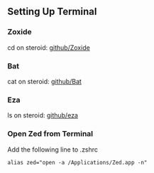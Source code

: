 ## Setting Up Terminal


### Zoxide
cd on steroid:
[github/Zoxide](https://github.com/ajeetdsouza/zoxide)


### Bat
cat on steroid:
[github/Bat](https://github.com/sharkdp/bat)


### Eza
ls on steroid:
[github/eza](https://github.com/eza-community/eza)


### Open Zed from Terminal 
Add the following line to .zshrc
```
alias zed="open -a /Applications/Zed.app -n"
```